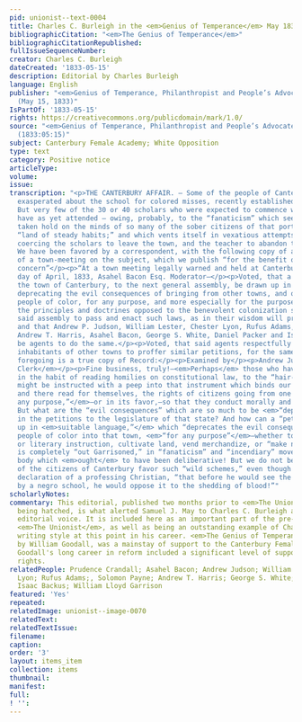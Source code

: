 ```yaml
---
pid: unionist--text-0004
title: Charles C. Burleigh in the <em>Genius of Temperance</em> May 1833
bibliographicCitation: "<em>The Genius of Temperance</em>"
bibliographicCitationRepublished: 
fullIssueSequenceNumber: 
creator: Charles C. Burleigh
dateCreated: '1833-05-15'
description: Editorial by Charles Burleigh
language: English
publisher: "<em>Genius of Temperance, Philanthropist and People’s Advocate</em> 3:45
  (May 15, 1833)"
IsPartOf: '1833-05-15'
rights: https://creativecommons.org/publicdomain/mark/1.0/
source: "<em>Genius of Temperance, Philanthropist and People’s Advocate</em> 3:45
  (1833:05:15)"
subject: Canterbury Female Academy; White Opposition
type: text
category: Positive notice
articleType: 
volume: 
issue: 
transcription: "<p>THE CANTERBURY AFFAIR. – Some of the people of Canterbury are still
  exasperated about the school for colored misses, recently established by Miss Crandall.
  But very few of the 30 or 40 scholars who were expected to commence with the term,
  have as yet attended — owing, probably, to the “fanaticism” which seems to have
  taken hold on the minds of so many of the sober citizens of that portion of the
  “land of steady habits;” and which vents itself in vexatious attempts at legally
  coercing the scholars to leave the town, and the teacher to abandon the enterprise.
  We have been favored by a correspondent, with the following copy of a proceeding
  of a town-meeting on the subject, which we publish “for the benefit of whom it may
  concern”</p><p>“At a town meeting legally warned and held at Canterbury on the 1st
  day of April, 1833, Asahel Bacon Esq. Moderator—</p><p>Voted, that a petition of
  the town of Canterbury, to the next general assembly, be drawn up in suitable language,
  deprecating the evil consequences of bringing from other towns, and other states,
  people of color, for any purpose, and more especially for the purposes of disseminating
  the principles and doctrines opposed to the benevolent colonization system, praying
  said assembly to pass and enact such laws, as in their wisdom will prevent the evil;
  and that Andrew P. Judson, William Lester, Chester Lyon, Rufus Adams, Solomon Payne,
  Andrew T. Harris, Asahel Bacon, George S. White, Daniel Packer and Isaac Backus,
  be agents to do the same.</p><p>Voted, that said agents respectfully request the
  inhabitants of other towns to proffer similar petitions, for the same laudable object.</p><p>The
  foregoing is a true copy of Record:</p><p>Examined by</p><p>Andrew Judson <em>Town
  Clerk</em></p><p>Fine business, truly!—<em>Perhaps</em> those who have been so much
  in the habit of reading homilies on constitutional law, to the “hair-brained emancipationists,”
  might be instructed with a peep into that instrument which binds our states together,
  and there read for themselves, the rights of citizens going from one state to another—<em>“for
  any purpose,”</em>—or in its favor,—so that they conduct morally and peaceably.
  But what are the “evil consequences” which are so much to be <em>“deprecated,”</em>
  in the petitions to the legislature of that state? And how can a “petition” be “drawn
  up in <em>suitable language,”</em> which “deprecates the evil consequences of bringing”
  people of color into that town, <em>“for any purpose”</em>—whether to gain moral
  or literary instruction, cultivate land, vend merchandize, or “make notions”? Garrison
  is completely “out Garrisoned,” in “fanaticism” and “incendiary” movements,—by a
  body which <em>ought</em> to have been deliberative! But we do not believe a majority
  of the citizens of Canterbury favor such “wild schemes,” even though backed by the
  declaration of a professing Christian, “that before he would see the Green polluted
  by a negro school, he would oppose it to the shedding of blood!”"
scholarlyNotes: 
commentary: This editorial, published two months prior to <em>The Unionist</em> even
  being hatched, is what alerted Samuel J. May to Charles C. Burleigh and his powerful
  editorial voice. It is included here as an important part of the pre-history of
  <em>The Unionist</em>, as well as being an outstanding example of Charles C. Burleigh's
  writing style at this point in his career. <em>The Genius of Temperance</em>, edited
  by William Goodall, was a mainstay of support to the Canterbury Female Academy.
  Goodall's long career in reform included a significant level of support for women's
  rights.
relatedPeople: Prudence Crandall; Asahel Bacon; Andrew Judson; William Lester; Chester
  Lyon; Rufus Adams;, Solomon Payne; Andrew T. Harris; George S. White; Daniel Packer;
  Isaac Backus; William Lloyd Garrison
featured: 'Yes'
repeated: 
relatedImage: unionist--image-0070
relatedText: 
relatedTextIssue: 
filename: 
caption: 
order: '3'
layout: items_item
collection: items
thumbnail: 
manifest: 
full: 
! '': 
---
```

